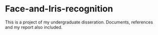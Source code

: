 # Face-and-Iris-recognition
This is a project of my undergraduate disseration. Documents, references and my report also included.
